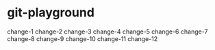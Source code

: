# git-playground
change-1
change-2
change-3
change-4
change-5
change-6
change-7
change-8
change-9
change-10
change-11
change-12
